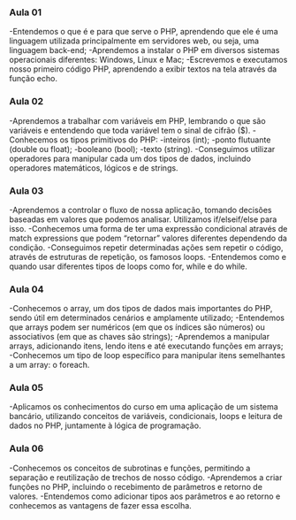 ### Aula 01
-Entendemos o que é e para que serve o PHP, aprendendo que ele é uma linguagem utilizada principalmente em servidores web, ou seja, uma linguagem back-end;
-Aprendemos a instalar o PHP em diversos sistemas operacionais diferentes: Windows, Linux e Mac;
-Escrevemos e executamos nosso primeiro código PHP, aprendendo a exibir textos na tela através da função echo.

### Aula 02
-Aprendemos a trabalhar com variáveis em PHP, lembrando o que são variáveis e entendendo que toda variável tem o sinal de cifrão ($).
-Conhecemos os tipos primitivos do PHP:
    -inteiros (int);
    -ponto flutuante (double ou float);
    -booleano (bool);
    -texto (string).
-Conseguimos utilizar operadores para manipular cada um dos tipos de dados, incluindo operadores matemáticos, lógicos e de strings.

### Aula 03
-Aprendemos a controlar o fluxo de nossa aplicação, tomando decisões baseadas em valores que podemos analisar. Utilizamos if/elseif/else para isso.
-Conhecemos uma forma de ter uma expressão condicional através de match expressions que podem “retornar” valores diferentes dependendo da condição.
-Conseguimos repetir determinadas ações sem repetir o código, através de estruturas de repetição, os famosos loops.
-Entendemos como e quando usar diferentes tipos de loops como for, while e do while.

### Aula 04
-Conhecemos o array, um dos tipos de dados mais importantes do PHP, sendo útil em determinados cenários e amplamente utilizado;
-Entendemos que arrays podem ser numéricos (em que os índices são números) ou associativos (em que as chaves são strings);
-Aprendemos a manipular arrays, adicionando itens, lendo itens e até executando funções em arrays;
-Conhecemos um tipo de loop específico para manipular itens semelhantes a um array: o foreach.

### Aula 05
-Aplicamos os conhecimentos do curso em uma aplicação de um sistema bancário, utilizando conceitos de variáveis, condicionais, loops e leitura de dados no PHP, juntamente à lógica de programação.

### Aula 06
-Conhecemos os conceitos de subrotinas e funções, permitindo a separação e reutilização de trechos de nosso código.
-Aprendemos a criar funções no PHP, incluindo o recebimento de parâmetros e retorno de valores.
-Entendemos como adicionar tipos aos parâmetros e ao retorno e conhecemos as vantagens de fazer essa escolha.